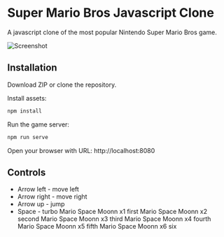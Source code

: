 # Super Mario Bros Javascript Clone
A javascript clone of the most popular Nintendo Super Mario Bros game.

![Screenshot](resources/screenshots/Screenshot_from_2019-08-26_21-58-03.png)

## Installation

Download ZIP or clone the repository.

Install assets:

```bash
npm install
```

Run the game server:
```bash
npm run serve
```

Open your browser with URL: http://localhost:8080

## Controls
- Arrow left - move left
- Arrow right - move right
- Arrow up - jump
- Space - turbo
Mario Space Moonn x1 first
Mario Space Moonn x2 second
Mario Space Moonn x3 third
Mario Space Moonn x4 fourth
Mario Space Moonn x5 fifth
Mario Space Moonn x6 six
